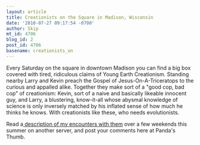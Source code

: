 ```yaml
---
layout: article
title: Creationists on the Square in Madison, Wisconsin
date: '2010-07-27 09:17:54 -0700'
author: Skip
mt_id: 4706
blog_id: 2
post_id: 4706
basename: creationists_on
---
```

Every Saturday on the square in downtown Madison you can find a big box covered with tired, ridiculous claims of Young Earth Creationism. Standing nearby Larry and Kevin preach the Gospel of Jesus-On-A-Triceratops to the curious and appalled alike. Together they make sort of a "good cop, bad cop" of creationism: Kevin, sort of a naive and basically likeable innocent guy, and Larry, a blustering, know-it-all whose abysmal knowledge of science is only inversely matched by his inflated sense of how much he thinks he knows. With creationists like these, who needs evolutionists.

Read a[ description of my encounters with them](http://sevans.venomouspenguin.com/creo) over a few weekends this summer on another server, and post your comments here at Panda's Thumb.
